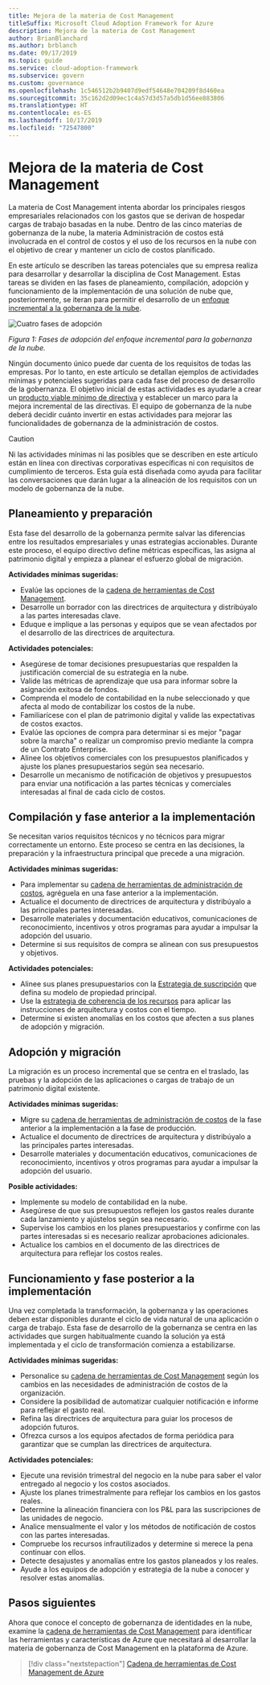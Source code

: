 ```yaml
---
title: Mejora de la materia de Cost Management
titleSuffix: Microsoft Cloud Adoption Framework for Azure
description: Mejora de la materia de Cost Management
author: BrianBlanchard
ms.author: brblanch
ms.date: 09/17/2019
ms.topic: guide
ms.service: cloud-adoption-framework
ms.subservice: govern
ms.custom: governance
ms.openlocfilehash: 1c546512b2b9407d9edf54648e704209f8d460ea
ms.sourcegitcommit: 35c162d2d09ec1c4a57d3d57a5db1d56ee883806
ms.translationtype: HT
ms.contentlocale: es-ES
ms.lasthandoff: 10/17/2019
ms.locfileid: "72547800"
---
```

# <a name="cost-management-discipline-improvement"></a>Mejora de la materia de Cost Management

La materia de Cost Management intenta abordar los principales riesgos empresariales relacionados con los gastos que se derivan de hospedar cargas de trabajo basadas en la nube. Dentro de las cinco materias de gobernanza de la nube, la materia Administración de costos está involucrada en el control de costos y el uso de los recursos en la nube con el objetivo de crear y mantener un ciclo de costos planificado.

En este artículo se describen las tareas potenciales que su empresa realiza para desarrollar y desarrollar la disciplina de Cost Management. Estas tareas se dividen en las fases de planeamiento, compilación, adopción y funcionamiento de la implementación de una solución de nube que, posteriormente, se iteran para permitir el desarrollo de un [enfoque incremental a la gobernanza de la nube](../guides/index.md#an-incremental-approach-to-cloud-governance).

![Cuatro fases de adopción](../../_images/govern/adoption-phases.png)

*Figura 1: Fases de adopción del enfoque incremental para la gobernanza de la nube.*

Ningún documento único puede dar cuenta de los requisitos de todas las empresas. Por lo tanto, en este artículo se detallan ejemplos de actividades mínimas y potenciales sugeridas para cada fase del proceso de desarrollo de la gobernanza. El objetivo inicial de estas actividades es ayudarle a crear un [producto viable mínimo de directiva](../guides/index.md#an-incremental-approach-to-cloud-governance) y establecer un marco para la mejora incremental de las directivas. El equipo de gobernanza de la nube deberá decidir cuánto invertir en estas actividades para mejorar las funcionalidades de gobernanza de la administración de costos.

> [!CAUTION]
> Ni las actividades mínimas ni las posibles que se describen en este artículo están en línea con directivas corporativas específicas ni con requisitos de cumplimiento de terceros. Esta guía está diseñada como ayuda para facilitar las conversaciones que darán lugar a la alineación de los requisitos con un modelo de gobernanza de la nube.

## <a name="planning-and-readiness"></a>Planeamiento y preparación

Esta fase del desarrollo de la gobernanza permite salvar las diferencias entre los resultados empresariales y unas estrategias accionables. Durante este proceso, el equipo directivo define métricas específicas, las asigna al patrimonio digital y empieza a planear el esfuerzo global de migración.

**Actividades mínimas sugeridas:**

- Evalúe las opciones de la [cadena de herramientas de Cost Management](./toolchain.md).
- Desarrolle un borrador con las directrices de arquitectura y distribúyalo a las partes interesadas clave.
- Eduque e implique a las personas y equipos que se vean afectados por el desarrollo de las directrices de arquitectura.

**Actividades potenciales:**

- Asegúrese de tomar decisiones presupuestarias que respalden la justificación comercial de su estrategia en la nube.
- Valide las métricas de aprendizaje que usa para informar sobre la asignación exitosa de fondos.
- Comprenda el modelo de contabilidad en la nube seleccionado y que afecta al modo de contabilizar los costos de la nube.
- Familiarícese con el plan de patrimonio digital y valide las expectativas de costos exactos.
- Evalúe las opciones de compra para determinar si es mejor "pagar sobre la marcha" o realizar un compromiso previo mediante la compra de un Contrato Enterprise.
- Alinee los objetivos comerciales con los presupuestos planificados y ajuste los planes presupuestarios según sea necesario.
- Desarrolle un mecanismo de notificación de objetivos y presupuestos para enviar una notificación a las partes técnicas y comerciales interesadas al final de cada ciclo de costos.

## <a name="build-and-predeployment"></a>Compilación y fase anterior a la implementación

Se necesitan varios requisitos técnicos y no técnicos para migrar correctamente un entorno. Este proceso se centra en las decisiones, la preparación y la infraestructura principal que precede a una migración.

**Actividades mínimas sugeridas:**

- Para implementar su [cadena de herramientas de administración de costos](./toolchain.md), agréguela en una fase anterior a la implementación.
- Actualice el documento de directrices de arquitectura y distribúyalo a las principales partes interesadas.
- Desarrolle materiales y documentación educativos, comunicaciones de reconocimiento, incentivos y otros programas para ayudar a impulsar la adopción del usuario.
- Determine si sus requisitos de compra se alinean con sus presupuestos y objetivos.

**Actividades potenciales:**

- Alinee sus planes presupuestarios con la [Estrategia de suscripción](../../decision-guides/subscriptions/index.md) que defina su modelo de propiedad principal.
- Use la [estrategia de coherencia de los recursos](../../decision-guides/resource-consistency/index.md) para aplicar las instrucciones de arquitectura y costos con el tiempo.
- Determine si existen anomalías en los costos que afecten a sus planes de adopción y migración.

## <a name="adopt-and-migrate"></a>Adopción y migración

La migración es un proceso incremental que se centra en el traslado, las pruebas y la adopción de las aplicaciones o cargas de trabajo de un patrimonio digital existente.

**Actividades mínimas sugeridas:**

- Migre su [cadena de herramientas de administración de costos](./toolchain.md) de la fase anterior a la implementación a la fase de producción.
- Actualice el documento de directrices de arquitectura y distribúyalo a las principales partes interesadas.
- Desarrolle materiales y documentación educativos, comunicaciones de reconocimiento, incentivos y otros programas para ayudar a impulsar la adopción del usuario.

**Posible actividades:**

- Implemente su modelo de contabilidad en la nube.
- Asegúrese de que sus presupuestos reflejen los gastos reales durante cada lanzamiento y ajústelos según sea necesario.
- Supervise los cambios en los planes presupuestarios y confirme con las partes interesadas si es necesario realizar aprobaciones adicionales.
- Actualice los cambios en el documento de las directrices de arquitectura para reflejar los costos reales.

## <a name="operate-and-post-implementation"></a>Funcionamiento y fase posterior a la implementación

Una vez completada la transformación, la gobernanza y las operaciones deben estar disponibles durante el ciclo de vida natural de una aplicación o carga de trabajo. Esta fase de desarrollo de la gobernanza se centra en las actividades que surgen habitualmente cuando la solución ya está implementada y el ciclo de transformación comienza a estabilizarse.

**Actividades mínimas sugeridas:**

- Personalice su [cadena de herramientas de Cost Management](./toolchain.md) según los cambios en las necesidades de administración de costos de la organización.
- Considere la posibilidad de automatizar cualquier notificación e informe para reflejar el gasto real.
- Refina las directrices de arquitectura para guiar los procesos de adopción futuros.
- Ofrezca cursos a los equipos afectados de forma periódica para garantizar que se cumplan las directrices de arquitectura.

**Actividades potenciales:**

- Ejecute una revisión trimestral del negocio en la nube para saber el valor entregado al negocio y los costos asociados.
- Ajuste los planes trimestralmente para reflejar los cambios en los gastos reales.
- Determine la alineación financiera con los P&L para las suscripciones de las unidades de negocio.
- Analice mensualmente el valor y los métodos de notificación de costos con las partes interesadas.
- Compruebe los recursos infrautilizados y determine si merece la pena continuar con ellos.
- Detecte desajustes y anomalías entre los gastos planeados y los reales.
- Ayude a los equipos de adopción y estrategia de la nube a conocer y resolver estas anomalías.

## <a name="next-steps"></a>Pasos siguientes

Ahora que conoce el concepto de gobernanza de identidades en la nube, examine la [cadena de herramientas de Cost Management](./toolchain.md) para identificar las herramientas y características de Azure que necesitará al desarrollar la materia de gobernanza de Cost Management en la plataforma de Azure.

> [!div class="nextstepaction"]
> [Cadena de herramientas de Cost Management de Azure](./toolchain.md)
